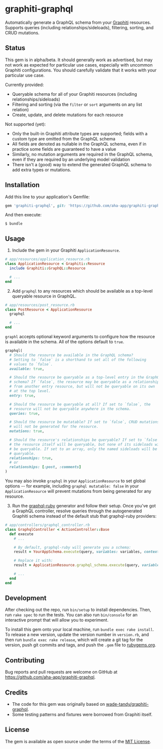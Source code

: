 # graphiti-graphql

Automatically generate a GraphQL schema from your [Graphiti](https://www.graphiti.dev) resources. Supports queries (including relationships/sideloads), filtering, sorting, and CRUD mutations.

## Status

This gem is in alpha/beta. It should generally work as advertised, but may not work as expected for particular use cases, especially with uncommon Graphiti configurations. You should carefully validate that it works with your particular use case.

Currently provided:

* Queryable schema for all of your Graphiti resources (including relationships/sideloads)
* Filtering and sorting (via the `filter` or `sort` arguments on any list relation)
* Create, update, and delete mutations for each resource

Not supported (yet):

* Only the built-in Graphiti attribute types are supported; fields with a custom type are omitted from the GraphQL schema
* All fields are denoted as nullable in the GraphQL schema, even if in practice some fields are guaranteed to have a value
* Similarly, no mutation arguments are required in the GraphQL schema, even if they are required by an underlying model validation
* There isn't a (good) way to extend the generated GraphQL schema to add extra types or mutations.

## Installation

Add this line to your application's Gemfile:

```ruby
gem 'graphiti-graphql', git: 'https://github.com/aha-app/graphiti-graphql.git'
```

And then execute:

    $ bundle

## Usage

1. Include the gem in your Graphiti `ApplicationResource`.

```ruby
# app/resources/application_resource.rb
class ApplicationResource < Graphiti::Resource
  include Graphiti::GraphQL::Resource

  # ...
end
```

2. Add `graphql` to any resources which should be available as a top-level queryable resource in GraphQL.

```ruby
# app/resources/post_resource.rb
class PostResource < ApplicationResource
  graphql

  # ...
end
```

`graphl` accepts optional keyword arguments to configure how the resource is available in the schema. All of the options default to `true`.

```ruby
graphql(
  # Should the resource be available in the GraphQL schema?
  # Setting to `false` is a shorthand to set all of the following
  # values to `false`.
  available: true,

  # Should the resource be queryable as a top-level entry in the GraphQL
  # schema? If `false`, the resource may be queryable as a relationship
  # from another entry resource, but will not be queryable on its own
  # at the top level.
  entry: true,

  # Should the resource be queryable at all? If set to `false`, the
  # resource will not be queryable anywhere in the schema.
  queries: true,

  # Should the resource be mutatable? If set to `false`, CRUD mutations
  # will not be generated for the resource.
  mutations: true,

  # Should the resource's relationships be queryable? If set to `false`,
  # the resource itself will be queryable, but none of its sideloads will
  # be queryable. If set to an array, only the named sideloads will be
  # queryable.
  relationships: true,
  # or
  relationships: [:post, :comments]
)
```

You may also invoke `graphql` in your `ApplicationResource` to set global options -- for example, including `graphql mutatable: false` in your `ApplicationResource` will prevent mutations from being generated for any resource.

3. Run the [graphql-ruby](https://graphql-ruby.org/getting_started) generator and follow their setup. Once you've got a GraphQL controller, resolve queries through the autogenerated Graphiti schema instead of the default stub that graphql-ruby providers:

```ruby
# app/controllers/graphql_controller.rb
class GraphqlController < ActionController::Base
  def execute
    # ...

    # By default, graphql-ruby will generate you a schema:
    result = YourAppSchema.execute(query, variables: variables, context: context, operation_name: operation_name)

    # Replace it with:
    result = ApplicationResource.graphql_schema.execute(query, variables: variables)

    # ...
  end
end
```

## Development

After checking out the repo, run `bin/setup` to install dependencies. Then, run `rake spec` to run the tests. You can also run `bin/console` for an interactive prompt that will allow you to experiment.

To install this gem onto your local machine, run `bundle exec rake install`. To release a new version, update the version number in `version.rb`, and then run `bundle exec rake release`, which will create a git tag for the version, push git commits and tags, and push the `.gem` file to [rubygems.org](https://rubygems.org).

## Contributing

Bug reports and pull requests are welcome on GitHub at https://github.com/aha-app/graphiti-graphql.

## Credits

* The code for this gem was originally based on [wade-tandy/graphiti-graphql](https://github.com/wadetandy/graphiti-graphql).
* Some testing patterns and fixtures were borrowed from Graphiti itself.

## License

The gem is available as open source under the terms of the [MIT License](https://opensource.org/licenses/MIT).
